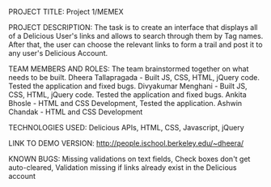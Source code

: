 PROJECT TITLE: Project 1/MEMEX

PROJECT DESCRIPTION: The task is to create an interface that displays all of a Delicious User's links and allows to search through them by Tag names. After that, the user can choose the relevant links to form a trail and post it to any user's Delicious Account.
  
TEAM MEMBERS AND ROLES:
The team brainstormed together on what needs to be built.
Dheera Tallapragada - Built JS, CSS, HTML, jQuery code. Tested the application and fixed bugs.
Divyakumar Menghani - Built JS, CSS, HTML, jQuery code. Tested the application and fixed bugs.
Ankita Bhosle - HTML and CSS Development, Tested the application.
Ashwin Chandak - HTML and CSS Development

TECHNOLOGIES USED: Delicious APIs, HTML, CSS, Javascript, jQuery 

LINK TO DEMO VERSION: http://people.ischool.berkeley.edu/~dheera/

KNOWN BUGS: Missing validations on text fields, Check boxes don't get auto-cleared, Validation missing 
if links already exist in the Delicious account
